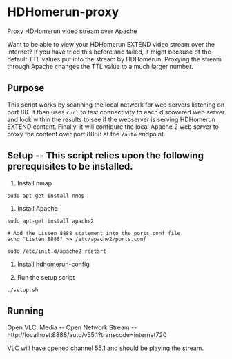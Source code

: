 # HDHomerun-proxy
Proxy HDHomerun video stream over Apache

Want to be able to view your HDHomerun EXTEND video stream over the internet?  If you 
have tried this before and failed, it might because of the default TTL values
put into the stream by HDHomerun.  Proxying the stream through Apache changes
the TTL value to a much larger number.

## Purpose

This script works by scanning the local network for web servers listening
on port 80.  It then uses `curl` to test connectivity to each discovered web
server and look within the results to see if the webserver is serving
HDHomerun EXTEND content.  Finally, it will configure the local Apache 2
web server to proxy the content over port 8888 at the `/auto` endpoint.

## Setup -- This script relies upon the following prerequisites to be installed.
1. Install nmap
```
sudo apt-get install nmap
```
1. Install Apache
```
sudo apt-get install apache2

# Add the Listen 8888 statement into the ports.conf file.
echo "Listen 8888" >> /etc/apache2/ports.conf

sudo /etc/init.d/apache2 restart
```
1. Install [hdhomerun-config](https://info.hdhomerun.com/info/hdhomerun_config)

1. Run the setup script
```
./setup.sh
```

## Running

Open VLC.  Media -- Open Network Stream -- http://localhost:8888/auto/v55.1?transcode=internet720

VLC will have opened channel 55.1 and should be playing the stream.



